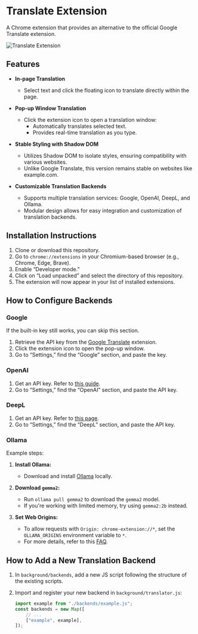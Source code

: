 # Translate Extension

A Chrome extension that provides an alternative to the official Google Translate extension.

![Translate Extension](screenshot.png)

## Features

- **In-page Translation**
  - Select text and click the floating icon to translate directly within the page.

- **Pop-up Window Translation**
  - Click the extension icon to open a translation window:
    - Automatically translates selected text.
    - Provides real-time translation as you type.

- **Stable Styling with Shadow DOM**
  - Utilizes Shadow DOM to isolate styles, ensuring compatibility with various websites.
  - Unlike Google Translate, this version remains stable on websites like example.com.

- **Customizable Translation Backends**
  - Supports multiple translation services: Google, OpenAI, DeepL, and Ollama.
  - Modular design allows for easy integration and customization of translation backends.

## Installation Instructions

1. Clone or download this repository.
2. Go to `chrome://extensions` in your Chromium-based browser (e.g., Chrome, Edge, Brave).
3. Enable “Developer mode.”
4. Click on “Load unpacked” and select the directory of this repository.
5. The extension will now appear in your list of installed extensions.

## How to Configure Backends

### Google

If the built-in key still works, you can skip this section.

1. Retrieve the API key from the [Google Translate](https://chrome.google.com/webstore/detail/google-translate/aapbdbdomjkkjkaonfhkkikfgjllcleb?hl=zh-TW) extension.
2. Click the extension icon to open the pop-up window.
3. Go to “Settings,” find the “Google” section, and paste the key.

### OpenAI

1. Get an API key. Refer to [this guide](https://platform.openai.com/docs/quickstart/create-and-export-an-api-key).
2. Go to “Settings,” find the “OpenAI” section, and paste the API key.

### DeepL

1. Get an API key. Refer to [this page](https://www.deepl.com/en/your-account/keys).
2. Go to “Settings,” find the “DeepL” section, and paste the API key.

### Ollama

Example steps:

1. **Install Ollama:**
   - Download and install [Ollama](https://ollama.com/) locally.

2. **Download `gemma2`:**
   - Run `ollama pull gemma2` to download the `gemma2` model.
   - If you're working with limited memory, try using `gemma2:2b` instead.

3. **Set Web Origins:**
   - To allow requests with `Origin: chrome-extension://*`, set the `OLLAMA_ORIGINS` environment variable to `*`.
   - For more details, refer to this [FAQ](https://github.com/ollama/ollama/blob/0ccc732/docs/faq.md#how-can-i-allow-additional-web-origins-to-access-ollama).

## How to Add a New Translation Backend

1. In `background/backends`, add a new JS script following the structure of the existing scripts.
2. Import and register your new backend in `background/translator.js`:

    ```js 
    import example from "./backends/example.js";
    const backends = new Map([
        // ...
        ["example", example],
    ]);
    ```
